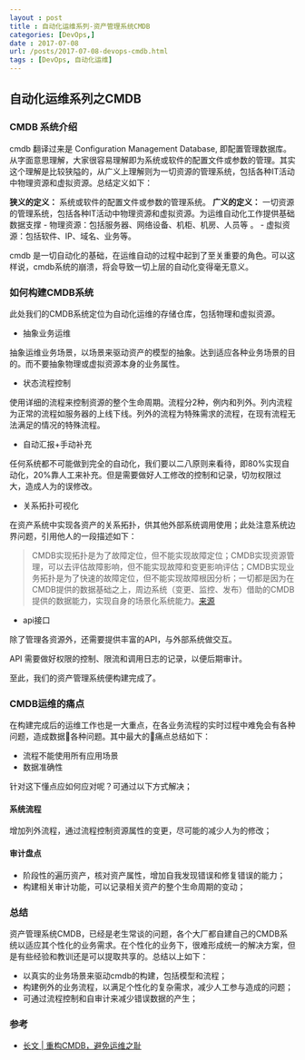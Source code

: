 ```yaml
---
layout : post
title : 自动化运维系列-资产管理系统CMDB
categories: [DevOps,] 
date : 2017-07-08
url: /posts/2017-07-08-devops-cmdb.html 
tags : [DevOps, 自动化运维]
---
```



## 自动化运维系列之CMDB

### CMDB 系统介绍

cmdb 翻译过来是 Configuration Management Database, 即配置管理数据库。从字面意思理解，大家很容易理解即为系统或软件的配置文件或参数的管理。其实这个理解是比较狭隘的，从广义上理解则为一切资源的管理系统，包括各种IT活动中物理资源和虚拟资源。总结定义如下：

**狭义的定义：** 系统或软件的配置文件或参数的管理系统。
**广义的定义：** 一切资源的管理系统，包括各种IT活动中物理资源和虚拟资源。为运维自动化工作提供基础数据支撑
    - 物理资源：包括服务器、网络设备、机柜、机房、人员等 。
    - 虚拟资源：包括软件、IP、域名、业务等。

cmdb 是一切自动化的基础，在运维自动的过程中起到了至关重要的角色。可以这样说，cmdb系统的崩溃，将会导致一切上层的自动化变得毫无意义。

<!-- more -->
### 如何构建CMDB系统 

此处我们的CMDB系统定位为自动化运维的存储仓库，包括物理和虚拟资源。

- 抽象业务运维

抽象运维业务场景，以场景来驱动资产的模型的抽象。达到适应各种业务场景的目的。而不要抽象物理或虚拟资源本身的业务属性。

- 状态流程控制

使用详细的流程来控制资源的整个生命周期。流程分2种，例内和列外。列内流程为正常的流程如服务器的上线下线。列外的流程为特殊需求的流程，在现有流程无法满足的情况的特殊流程。

- 自动汇报+手动补充

任何系统都不可能做到完全的自动化，我们要以二八原则来看待，即80%实现自动化，20%靠人工来补充。但是需要做好人工修改的控制和记录，切勿权限过大，造成人为的误修改。

- 关系拓扑可视化

在资产系统中实现各资产的关系拓扑，供其他外部系统调用使用；此处注意系统边界问题，引用他人的一段描述如下：
>CMDB实现拓扑是为了故障定位，但不能实现故障定位；CMDB实现资源管理，可以去评估故障影响，但不能实现故障和变更影响评估；CMDB实现业务拓扑是为了快速的故障定位，但不能实现故障根因分析；一切都是因为在CMDB提供的数据基础之上，周边系统（变更、监控、发布）借助的CMDB提供的数据能力，实现自身的场景化系统能力。[来源](https://www.live400.com/index/shownews/id/15000082.html)

- api接口 

除了管理各资源外，还需要提供丰富的API，与外部系统做交互。

API 需要做好权限的控制、限流和调用日志的记录，以便后期审计。

至此，我们的资产管理系统便构建完成了。

### CMDB运维的痛点

在构建完成后的运维工作也是一大重点，在各业务流程的实时过程中难免会有各种问题，造成数据各种问题。其中最大的痛点总结如下：

- 流程不能使用所有应用场景
- 数据准确性 

针对这下懂点应如何应对呢？可通过以下方式解决；

#### 系统流程

增加列外流程，通过流程控制资源属性的变更，尽可能的减少人为的修改；

#### 审计盘点

- 阶段性的遍历资产，核对资产属性，增加自我发现错误和修复错误的能力；
- 构建相关审计功能，可以记录相关资产的整个生命周期的变动；

### 总结

资产管理系统CMDB，已经是老生常谈的问题，各个大厂都自建自己的CMDB系统以适应其个性化的业务需求。在个性化的业务下，很难形成统一的解决方案，但是有些经验和教训还是可以提取共享的。总结以上如下：

- 以真实的业务场景来驱动cmdb的构建，包括模型和流程；
- 构建例外的业务流程，以满足个性化的复杂需求，减少人工参与造成的问题；
- 可通过流程控制和自审计来减少错误数据的产生；


### 参考 

- [长文 | 重构CMDB，避免运维之耻](https://mp.weixin.qq.com/s?src=3&timestamp=1499392911&ver=1&signature=uZw*ywQXyDOt628BJgT*upJNcRBJkpc2VV7ZOlEVDEbeEAdsI6pGUkWNEn-i0*Q*5F0df7QhcBM9svoWZwlypiuYImlW6hVgZlG-GlZEVFZjZwPIVvCXS-yCQUZ-zsTctD40-msiOe8GQPc6CFCu9s7HigwoIiE1AumPRA8bVgY=)


